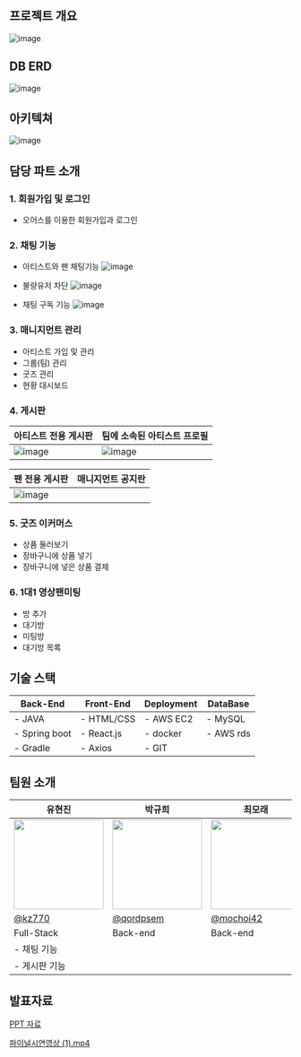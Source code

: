 ## 프로젝트 개요
![image](https://github.com/user-attachments/assets/bfbbe36c-d259-4d15-80fc-44d0c53b347d)

## DB ERD

![image](https://github.com/user-attachments/assets/ebed9c73-9647-4778-80dd-617a038432d4)


## 아키텍쳐

![image](https://github.com/user-attachments/assets/241c4d7a-ca0d-41d0-9f51-c364d8ca50cd)



## 담당 파트 소개

### 1. 회원가입  및 로그인

- 오어스를 이용한 회원가입과 로그인


### 2. 채팅 기능
- 아티스트와 팬 채팅기능
![image](https://github.com/user-attachments/assets/dd697b3d-f66a-454c-9a07-fca1d687361a)

- 불량유저 차단
![image](https://github.com/user-attachments/assets/c64beb21-b664-4a7b-998f-79bb729f63b9)

- 채팅 구독 기능
![image](https://github.com/user-attachments/assets/6d95d44d-568c-45c3-b73b-f6717fbb8302)


### 3. 매니지먼트 관리

- 아티스트 가입 및 관리
- 그룹(팀) 관리
- 굿즈 관리
- 현황 대시보드


### 4. 게시판
|아티스트 전용 게시판|팀에 소속된 아티스트 프로필|
|---|---|
|![image](https://github.com/user-attachments/assets/47036002-88b2-4d41-b5d6-b3cd9c861ef0)|![image](https://github.com/user-attachments/assets/1a0fb851-1dd7-457b-81e5-4eb02aa759f9)

|팬 전용 게시판|매니지먼트 공지란|
|---|---|
|![image](https://github.com/user-attachments/assets/37ccab29-252d-4f6c-a934-e96640bbb5c9)||



### 5. 굿즈 이커머스

- 상품 둘러보기
- 장바구니에 상품 넣기
- 장바구니에 넣은 상품 결제
  
### 6. 1대1 영상팬미팅

- 방 추가
- 대기방
- 미팅방
- 대기방 목록

  

## 기술 스택

| Back-End | Front-End | Deployment | DataBase |
| --- | --- | --- | --- |
| - JAVA | - HTML/CSS | - AWS EC2 | - MySQL |
| - Spring boot | - React.js | - docker | - AWS rds |
| - Gradle | - Axios | - GIT |  |



## 팀원 소개

| 유현진 | 박규희 | 최모래 | 최가은 | 김예은 |
| --- | --- | --- | --- | --- |
| <img width="160px" src="https://avatars.githubusercontent.com/u/98440593?v=4" /> | <img width="160px" src="https://avatars.githubusercontent.com/u/152257506?v=4"/> | <img width="160px" src="https://avatars.githubusercontent.com/u/89964419?s=64&v=4"/> | <img width="160px" src="https://avatars.githubusercontent.com/u/71312414?v=4"/> | <img width="160px" src="https://avatars.githubusercontent.com/u/169978756?v=4"/> |
| [@kz770](https://github.com/kz770) | [@qordpsem](https://github.com/qordpsem) | [@mochoi42](https://github.com/mochoi42) | @nk2200 | [@ccc700](https://github.com/ccc700) |
| Full-Stack | Back-end | Back-end | Full-Stack | Full-Stack |
| - 채팅 기능 |  |  | - 매니지먼트 관리 기능 | - 이커머스 기능 |
| - 게시판 기능 ||| - 메인 페이지 ||



## 발표자료

[PPT 자료](https://www.canva.com/design/DAGRLUhuJSw/JqBb5Iam5T0RQ-fe8Yr9vw/view?utm_content=DAGRLUhuJSw&utm_campaign=designshare&utm_medium=link&utm_source=editor) 

[파이널시연영상 (1).mp4](https://prod-files-secure.s3.us-west-2.amazonaws.com/f2509ea0-785d-43c6-9c49-a91d23f5c657/17809270-28fb-4d0a-b44c-7123fca203b3/%ED%8C%8C%EC%9D%B4%EB%84%90%EC%8B%9C%EC%97%B0%EC%98%81%EC%83%81_(1).mp4)
